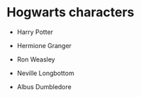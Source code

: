 # Hogwarts characters

- Harry Potter

- Hermione Granger

- Ron Weasley

- Neville Longbottom

- Albus Dumbledore
